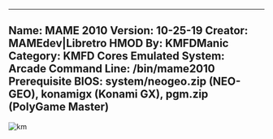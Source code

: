 -----------------------
Name: MAME 2010
Version: 10-25-19
Creator: MAMEdev|Libretro
HMOD By: KMFDManic
Category: KMFD Cores
Emulated System: Arcade
Command Line: /bin/mame2010
Prerequisite BIOS: system/neogeo.zip (NEO-GEO), konamigx (Konami GX), pgm.zip (PolyGame Master)
-----------------------
![km](https://i.imgur.com/ixLUcLR.png) 

